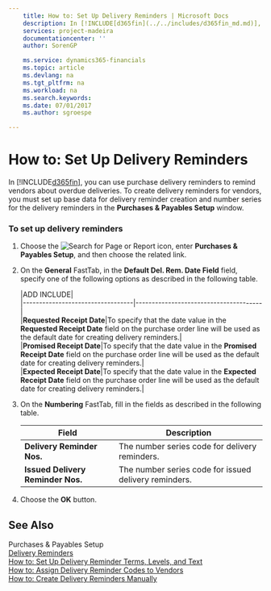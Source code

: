 ```yaml
---
    title: How to: Set Up Delivery Reminders | Microsoft Docs
    description: In [!INCLUDE[d365fin](../../includes/d365fin_md.md)], you can use purchase delivery reminders to remind vendors about overdue deliveries. To create delivery reminders for vendors, you must set up base data for delivery reminder creation and number series for the delivery reminders in the **Purchases & Payables Setup** window.
    services: project-madeira
    documentationcenter: ''
    author: SorenGP

    ms.service: dynamics365-financials
    ms.topic: article
    ms.devlang: na
    ms.tgt_pltfrm: na
    ms.workload: na
    ms.search.keywords:
    ms.date: 07/01/2017
    ms.author: sgroespe

---
```

# How to: Set Up Delivery Reminders
In [!INCLUDE[d365fin](../../includes/d365fin_md.md)], you can use purchase delivery reminders to remind vendors about overdue deliveries. To create delivery reminders for vendors, you must set up base data for delivery reminder creation and number series for the delivery reminders in the **Purchases & Payables Setup** window.  
  
### To set up delivery reminders  
  
1.  Choose the ![Search for Page or Report](media/ui-search/search_small.png "Search for Page or Report icon") icon, enter **Purchases & Payables Setup**, and then choose the related link.  
  
2.  On the **General** FastTab, in the **Default Del. Rem. Date Field** field, specify one of the following options as described in the following table.  
  
    |ADD INCLUDE<!--[!INCLUDE[bp_tableoption](../../includes/bp_tabledescription_md.md)]-->|  
    |----------------------------------|---------------------------------------|  
    |**Requested Receipt Date**|To specify that the date value in the **Requested Receipt Date** field on the purchase order line will be used as the default date for creating delivery reminders.|  
    |**Promised Receipt Date**|To specify that the date value in the **Promised Receipt Date** field on the purchase order line will be used as the default date for creating delivery reminders.|  
    |**Expected Receipt Date**|To specify that the date value in the **Expected Receipt Date** field on the purchase order line will be used as the default date for creating delivery reminders.|  
  
3.  On the **Numbering** FastTab, fill in the fields as described in the following table.  
  
    |Field|Description|  
    |---------------------------------|---------------------------------------|  
    |**Delivery Reminder Nos.**|The number series code for delivery reminders.|  
    |**Issued Delivery Reminder Nos.**|The number series code for issued delivery reminders.|  
  
4.  Choose the **OK** button.  
  
## See Also  
 Purchases & Payables Setup   
 [Delivery Reminders](delivery-reminders.md)   
 [How to: Set Up Delivery Reminder Terms, Levels, and Text](how-to-set-up-delivery-reminder-terms-levels-and-text.md)   
 [How to: Assign Delivery Reminder Codes to Vendors](how-to-assign-delivery-reminder-codes-to-vendors.md)   
 [How to: Create Delivery Reminders Manually](how-to-create-delivery-reminders-manually.md)